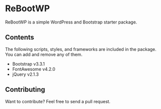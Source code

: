 ReBootWP
=============

ReBootWP is a simple WordPress and Bootstrap starter package.

Contents
-------

The following scripts, styles, and frameworks are included in the package. You can add and remove any of them.

* Bootstrap v3.3.1
* FontAwesome v4.2.0
* jQuery v2.1.3


Contributing
------------

Want to contribute? Feel free to send a pull request.
